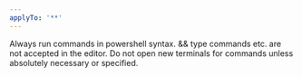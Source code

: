 ```yaml
---
applyTo: '**'
---
```

Always run commands in powershell syntax. && type commands etc. are not accepted in the editor. Do not open new terminals for commands unless absolutely necessary or specified.